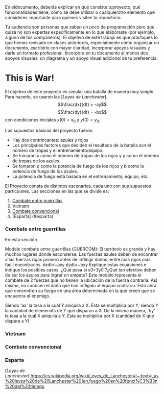En eldocumento, deberás explicar en qué consiste tuproyecto,
qué funcionalidades tiene, 
cómo se debe utilizar o cualquierotro elemento que consideres importante para quienes visiten tu repositorio. 

Tu audiencia son personas que saben un poco de programación pero que quizá no son expertas específicamente en lo que elaboraste
(por ejemplo, alguno de tus compañeros). 
El objetivo de este trabajo es que practiques lo que hemos revisado en clases anteriores, 
especialmente cómo organizar un documento, escribirlo con mayor claridad, incorporar apoyos visuales y darle un formato profesional.
Incorpora en tu documento al menos dos apoyos visuales: un diagrama y un apoyo visual adicional de tu preferencia. 


# This is War!

El objetivo de este proyecto es simular una batalla de manera muy simple. Para hacerlo, se usaron las [*Leyes de Lanchester*]:
  $$\frac{dx}{dt} = -ay$$
  $$\frac{dy}{dt} = -bx$$
    con condiciones iniciales $x(0) = x_0$ y $y(0) = y_0$.
    
Los supuestos básicos del proyecto fueron: 
* Hay dos contrincantes: azules y rojos
* Los principales factores que deciden el resultado de la batalla son el número de tropas y el entrenamiento/equipo.
* Se tomaron $x$ como el número de tropas de los rojos y $y$ como el número de tropas de los azules.
* Se tomaron $a$ como la potencia de fuego de los rojos y $b$ como la potencia de fuego de los azules.
* La potencia de fuego está basada en el entrenamiento, equipo, etc.

El Proyecto consta de distintos escenarios, cada uno con sus supuestos particulares. Las secciones en las que se divide es:
1) [Combate entre guerrillas](#combate-entre-guerrillas)
2) [Vietnam](#vietnam)
3) [Combate convencional](#combate-convencional)
4) [Esparta] (#esparta)

### Combate entre guerrillas

En esta sección 


Modele combate entre guerrillas (GUERCOM): El territorio es grande y hay muchos lugares dónde esconderse. Las fuerzas azules deben de encontrar a las fuerzas rojas primero antes de inflingir daños, entre más rojos más fácil encontrarlos.
dxdt=−axy 
dydt=−bxy 
Explique estas ecuaciones e indique los posibles casos. ¿Qué pasa si  x0=3y0 ?¿Qué tan efectivo deben de ser los azules para lograr un empate?
Este modelo representa el combate de 2 fuerzas que no tienen la ubicación de la fuerza contraria. Así mismo, no conocen el daño que han infligido al equipo contrario. Esto ahrá que concentren su fuego en una área determinada en la que creen que se encuentra el enemigo.

Siendo 'ax' la tasa a la cuál Y aniquila a X. Esta se multiplica por Y, siendo Y la cantidad de elemenots de Y que disparan a X. De la misma manera, 'by' la tasa a la cuál X aniquila a Y. Esta se multiplica por X (cantidad de X que dispara a Y)
### Vietnam

### Combate convencional

### Esparta

[*Leyes de Lanchester*]:https://es.wikipedia.org/wiki/Leyes_de_Lanchester#:~:text=Las%20leyes%20de%20Lanchester%20(en,fuego%20en%20funci%C3%B3n%20del%20tiempo.
